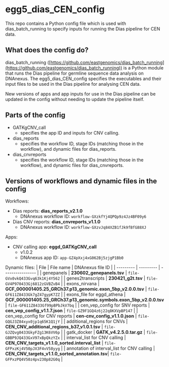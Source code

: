# egg5_dias_CEN_config

This repo contains a Python config file which is used with dias_batch_running to specify inputs for running the Dias pipeline for CEN data.

## What does the config do?
dias_batch_running ([https://github.com/eastgenomics/dias_batch_running](https://github.com/eastgenomics/dias_batch_running)) is a Python module that runs the Dias pipeline for germline sequence data analysis on DNAnexus. The egg5_dias_CEN_config specifies the executables and their input files to be used in the Dias pipeline for analysing CEN data.

New versions of apps and app inputs for use in the Dias pipeline can be updated in the config without needing to update the pipeline itself.

## Parts of the config
* GATKgCNV_call
    * specifies the app ID and inputs for CNV calling.
* dias_reports
    * specifies the workflow ID, stage IDs (matching those in the workflow), and dynamic files for dias_reports.
* dias_cnvreports
    * specifies the workflow ID, stage IDs (matching those in the workflow), and dynamic files for dias_cnvreports.

## Versions of workflows and dynamic files in the config
Workflows:
* Dias reports: **dias_reports_v2.1.0**
    * DNAnexus workflow ID: `workflow-GXzkfYj4QPQp9z4Jz4BF09y6`
* Dias CNV reports: **dias_cnvreports_v1.1.0**
    * DNAnexus workflow ID: `workflow-GXzvJq84XZB1fJk9fBfG88XJ`

Apps:
* CNV calling app: **eggd_GATKgCNV_call**
    * v1.0.2
    * DNAnexus app ID: `app-GZ4pXxj4xG062Bj5zjgP1Bb0`

Dynamic files:
| File      | File name | DNAnexus file ID |
| --------- | --------- | ---------------- |
| genepanels | **230602_genepanels.tsv** | `file-GVx0vkQ433Gvq63k1Kj4Y562` |
| genes2transcripts | **230421_g2t.tsv** | `file-GV4P970433Gj6812zGVBZvB4` |
| exons_nirvana | **GCF_000001405.25_GRCh37.p13_genomic.exon_5bp_v2.0.0.tsv** | `file-GF611Z8433Gk7gZ47gypK7ZZ` |
| exons_file for eggd_athena | **GCF_000001405.25_GRCh37.p13_genomic.symbols.exon_5bp_v2.0.0.tsv** | `file-GF611Z8433Gf99pBPbJkV7bq` |
| cen_vep_config for SNV reports | **cen_vep_config_v1.1.7.json** | `file-GZ9F1GQ4z6j22q8KXVpBP147` |
| cen_vep_config for CNV reports | **cen-cnv_config_v1.1.0.json** | `file-GQGJ3Z84xyx0jp1q65K1Q1jY` |
| additional_regions for CNVs | **CEN_CNV_additional_regions_b37_v1.0.1.tsv** | `file-GJZQvg0433GkyFZg13K6VV6p` |
| gatk_docker | **GATK_v4.2.5.0.tar.gz** | `file-GBBP9JQ433GxV97xBpQkzYZx` |
| interval_list for CNV calling | **CEN_CNV_targets_v1.1.0_sorted.interval_list** | `file-GFPxzKj4V50pJX3F4vV58yyg` |
| annotation of interval_list for CNV calling | **CEN_CNV_targets_v1.1.0_sorted_annotation.tsv**| `file-GFPxzPQ4V50z4pv230p82G0q` |